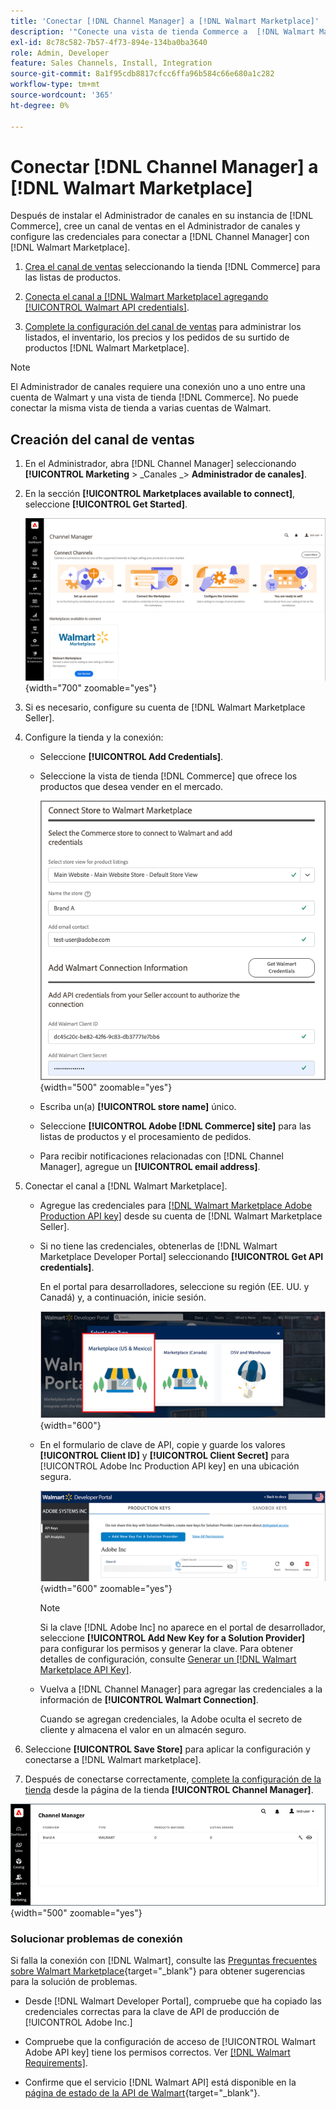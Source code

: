 ```yaml
---
title: 'Conectar [!DNL Channel Manager] a [!DNL Walmart Marketplace]'
description: '"Conecte una vista de tienda Commerce a  [!DNL Walmart Marketplace] para crear el canal de ventas y administrar las listas de productos, el inventario, el precio y los pedidos de ventas de Commerce para Walmart Marketplace".'
exl-id: 8c78c582-7b57-4f73-894e-134ba0ba3640
role: Admin, Developer
feature: Sales Channels, Install, Integration
source-git-commit: 8a1f95cdb8817cfcc6ffa96b584c66e680a1c282
workflow-type: tm+mt
source-wordcount: '365'
ht-degree: 0%

---
```


# Conectar [!DNL Channel Manager] a [!DNL Walmart Marketplace]

Después de instalar el Administrador de canales en su instancia de [!DNL Commerce], cree un canal de ventas en el Administrador de canales y configure las credenciales para conectar a [!DNL Channel Manager] con [!DNL Walmart Marketplace].

1. [Crea el canal de ventas](#create-the-sales-channel) seleccionando la tienda [!DNL Commerce] para las listas de productos.

1. [Conecta el canal a [!DNL Walmart Marketplace] agregando [!UICONTROL Walmart API credentials]](#connect-the-channel-to-walmart-marketplace).

1. [Complete la configuración del canal de ventas](#complete-sales-channel-store-setup) para administrar los listados, el inventario, los precios y los pedidos de su surtido de productos [!DNL Walmart Marketplace].

>[!NOTE]
>
>El Administrador de canales requiere una conexión uno a uno entre una cuenta de Walmart y una vista de tienda [!DNL Commerce]. No puede conectar la misma vista de tienda a varias cuentas de Walmart.

## Creación del canal de ventas

1. En el Administrador, abra [!DNL Channel Manager] seleccionando **[!UICONTROL Marketing** > _Canales _> **Administrador de canales]**.

1. En la sección **[!UICONTROL Marketplaces available to connect]**, seleccione **[!UICONTROL Get Started]**.

   ![Conectar el nuevo almacén de [!DNL Walmart] a [!DNL Channel Manager]](assets/channel-manager-home.png){width="700" zoomable="yes"}

1. Si es necesario, configure su cuenta de [!DNL Walmart Marketplace Seller].

1. Configure la tienda y la conexión:

   - Seleccione **[!UICONTROL Add Credentials]**.

   - Seleccione la vista de tienda [!DNL Commerce] que ofrece los productos que desea vender en el mercado.

     ![Configurar conexión entre [!DNL Commerce] y [!DNL Walmart Marketplace] desde [!DNL Channel Manager]](assets/configure-commerce-to-marketplace-connection.png){width="500" zoomable="yes"}

   - Escriba un(a) **[!UICONTROL store name]** único.

   - Seleccione **[!UICONTROL Adobe [!DNL Commerce] site]** para las listas de productos y el procesamiento de pedidos.

   - Para recibir notificaciones relacionadas con [!DNL Channel Manager], agregue un **[!UICONTROL email address]**.

1. Conectar el canal a [!DNL Walmart Marketplace].

   - Agregue las credenciales para [[!DNL Walmart Marketplace Adobe Production API key]](walmart-requirements.md#generate-a-walmart-marketplace-production-api-key) desde su cuenta de [!DNL Walmart Marketplace Seller].

   - Si no tiene las credenciales, obtenerlas de [!DNL Walmart Marketplace Developer Portal] seleccionando **[!UICONTROL Get API credentials]**.

     En el portal para desarrolladores, seleccione su región (EE. UU. y Canadá) y, a continuación, inicie sesión.

     ![[!DNL Walmart Marketplace] inicio de sesión de cuenta](assets/walmart-marketplace-login-page.png){width="600"}

   - En el formulario de clave de API, copie y guarde los valores **[!UICONTROL Client ID]** y **[!UICONTROL Client Secret]** para [!UICONTROL Adobe Inc Production API key] en una ubicación segura.

     ![[!DNL Walmart Marketplace API key] página de configuración](assets/walmart-api-key-management-form.png){width="600" zoomable="yes"}

     >[!NOTE]
     >
     >Si la clave [!DNL Adobe Inc] no aparece en el portal de desarrollador, seleccione **[!UICONTROL Add New Key for a Solution Provider]** para configurar los permisos y generar la clave. Para obtener detalles de configuración, consulte [Generar un [!DNL Walmart Marketplace API Key]](walmart-requirements.md#generate-a-walmart-marketplace-api-key).

   - Vuelva a [!DNL Channel Manager] para agregar las credenciales a la información de **[!UICONTROL Walmart Connection]**.

     Cuando se agregan credenciales, la Adobe oculta el secreto de cliente y almacena el valor en un almacén seguro.

1. Seleccione **[!UICONTROL Save Store]** para aplicar la configuración y conectarse a [!DNL Walmart marketplace].

1. Después de conectarse correctamente, [complete la configuración de la tienda](complete-sales-channel-store-setup.md) desde la página de la tienda **[!UICONTROL Channel Manager]**.

![Configurar primer almacén](assets/channel-manager-setup-first-store.png){width="500" zoomable="yes"}

### Solucionar problemas de conexión

Si falla la conexión con [!DNL Walmart], consulte las [Preguntas frecuentes sobre Walmart Marketplace](https://developer.walmart.com/faq/us/faq-auth/){target="_blank"} para obtener sugerencias para la solución de problemas.

- Desde [!DNL Walmart Developer Portal], compruebe que ha copiado las credenciales correctas para la clave de API de producción de [!UICONTROL Adobe Inc.]

- Compruebe que la configuración de acceso de [!UICONTROL Walmart Adobe API key] tiene los permisos correctos. Ver [[!DNL Walmart Requirements]](walmart-requirements.md##generate-a-walmart-marketplace-api-key).

- Confirme que el servicio [!DNL Walmart API] está disponible en la [página de estado de la API de Walmart](https://developer.walmart.com/us/whats-new/new-api-status-information-now-available/){target="_blank"}.
